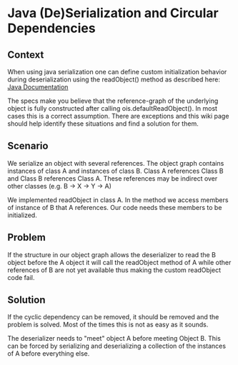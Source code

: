 # Java (De)Serialization and Circular Dependencies
## Context

When using java serialization one can define custom initialization behavior during deserialization using the readObject() method as described here: [Java Documentation](http://docs.oracle.com/javase/7/docs/api/java/io/ObjectInputStream.html)

The specs make you believe that the reference-graph of the underlying object is fully constructed after calling ois.defaultReadObject(). In most cases this is a correct assumption. There are exceptions and this wiki page should help identify these situations and find a solution for them.

## Scenario

We serialize an object with several references. The object graph contains instances of class A and instances of class B. Class A references Class B and Class B references Class A. These references may be indirect over other classes (e.g. B -> X -> Y -> A)

We implemented readObject in class A. In the method we access members of instance of B that A references. Our code needs these members to be initialized.

## Problem

If the structure in our object graph allows the deserializer to read the B object before the A object it will call the readObject method of A while other references of B are not yet available thus making the custom readObject code fail.

## Solution

If the cyclic dependency can be removed, it should be removed and the problem is solved. Most of the times this is not as easy as it sounds.

The deserializer needs to "meet" object A before meeting Object B. This can be forced by serializing and deserializing a collection of the instances of A before everything else.